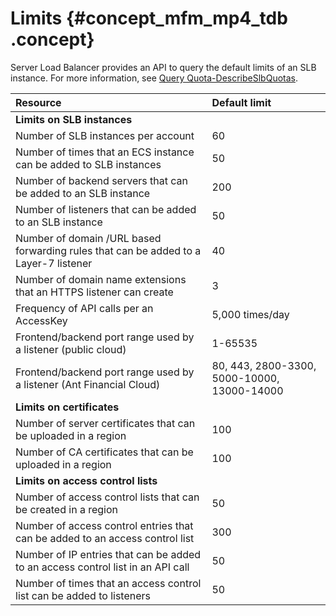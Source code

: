 # Limits {#concept_mfm_mp4_tdb .concept}

Server Load Balancer provides an API to query the default limits of an SLB instance. For more information, see [Query Quota-DescribeSlbQuotas](../../../../reseller.en-US//DescribeSlbQuotas.md#).

|Resource|Default limit|
|:-------|:------------|
|**Limits on SLB instances**|
|Number of SLB instances per account|60|
|Number of times that an ECS instance can be added to SLB instances|50|
|Number of backend servers that can be added to an SLB instance|200|
|Number of listeners that can be added to an SLB instance|50|
|Number of domain /URL based forwarding rules that can be added to a Layer-7 listener|40|
|Number of domain name extensions that an HTTPS listener can create|3|
|Frequency of API calls per an AccessKey|5,000 times/day|
|Frontend/backend port range used by a listener \(public cloud\)|1-65535|
|Frontend/backend port range used by a listener \(Ant Financial Cloud\)|80, 443, 2800-3300, 5000-10000, 13000-14000|
|**Limits on certificates**|
|Number of server certificates that can be uploaded in a region|100|
|Number of CA certificates that can be uploaded in a region|100|
|**Limits on access control lists**|
|Number of access control lists that can be created in a region|50|
|Number of access control entries that can be added to an access control list|300|
|Number of IP entries that can be added to an access control list in an API call|50|
|Number of times that an access control list can be added to listeners|50|

